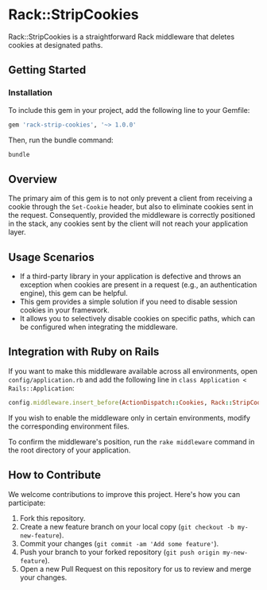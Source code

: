 # Rack::StripCookies

Rack::StripCookies is a straightforward Rack middleware that deletes cookies at designated paths.

## Getting Started

### Installation

To include this gem in your project, add the following line to your Gemfile:

```ruby
gem 'rack-strip-cookies', '~> 1.0.0'
```

Then, run the bundle command:

```sh
bundle
```

## Overview

The primary aim of this gem is to not only prevent a client from receiving a cookie through the `Set-Cookie` header, but also to eliminate cookies sent in the request.
Consequently, provided the middleware is correctly positioned in the stack, any cookies sent by the client will not reach your application layer.

## Usage Scenarios

- If a third-party library in your application is defective and throws an exception when cookies are present in a request (e.g., an authentication engine), this gem can be helpful.
- This gem provides a simple solution if you need to disable session cookies in your framework.
- It allows you to selectively disable cookies on specific paths, which can be configured when integrating the middleware.

## Integration with Ruby on Rails

If you want to make this middleware available across all environments, open `config/application.rb` and add the following line in `class Application < Rails::Application`:

```ruby
config.middleware.insert_before(ActionDispatch::Cookies, Rack::StripCookies, paths: %w(/oauth2/token))
```

If you wish to enable the middleware only in certain environments, modify the corresponding environment files.

To confirm the middleware's position, run the `rake middleware` command in the root directory of your application.

## How to Contribute

We welcome contributions to improve this project. Here's how you can participate:

1. Fork this repository.
2. Create a new feature branch on your local copy (`git checkout -b my-new-feature`).
3. Commit your changes (`git commit -am 'Add some feature'`).
4. Push your branch to your forked repository (`git push origin my-new-feature`).
5. Open a new Pull Request on this repository for us to review and merge your changes.
